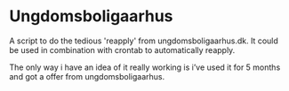 Ungdomsboligaarhus
==================

A script to do the tedious 'reapply' from ungdomsboligaarhus.dk. It could be used in combination with crontab to automatically reapply.

The only way i have an idea of it really working is i’ve used it for 5 months and got a offer from ungdomsboligaarhus. 
